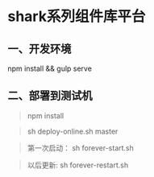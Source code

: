 
# shark系列组件库平台

## 一、开发环境
npm install && gulp serve

## 二、部署到测试机
> npm install

> sh deploy-online.sh master

> 第一次启动： sh forever-start.sh

> 以后更新:  sh forever-restart.sh
